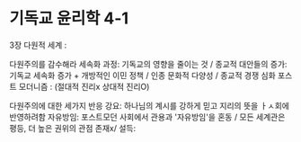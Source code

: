# 기독교 윤리학 4-1

3장 다원적 세계 :

다원주의를 감수해라
세속화 과정: 기독교의 영향을 줄이는 것 / 
종교적 대안들의 증가: 기독교 세속화 증가 + 개방적인 이민 정책 / 인종 문화적 다양성 / 종교적 경쟁 심화
포스트 모더니즘 : (절대적 진리x 상대적 진리O) 

다원주의에 대한 세가지 반응
강요: 하나님의 계시를 강하게 믿고 지리의 뜻을 ㅏㅅ회에 반영하려함
자유방임: 포스트모던 사회에서 관용과 '자유방임'을 혼동 / 모든 세계관은 평등, 더 높은 권위의 관점 존재x/
설득:  